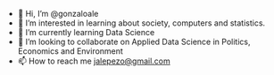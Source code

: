 - 👋 Hi, I’m @gonzaloale
- 👀 I’m interested in learning about society, computers and statistics. 
- 🌱 I’m currently learning Data Science
- 💞️ I’m looking to collaborate on Applied Data Science in Politics, Economics and Environment
- 📫 How to reach me jalepezo@gmail.com

<!---
gonzaloale/gonzaloale is a ✨ special ✨ repository because its `README.md` (this file) appears on your GitHub profile.
You can click the Preview link to take a look at your changes.
--->
